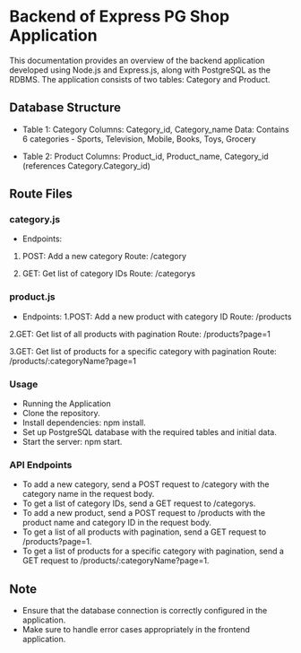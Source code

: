 # Backend of Express PG Shop Application 

This documentation provides an overview of the backend application developed using Node.js and Express.js, along with PostgreSQL as the RDBMS. The application consists of two tables: Category and Product.

## Database Structure
- Table 1: Category
Columns: Category_id, Category_name
Data: Contains 6 categories - Sports, Television, Mobile, Books, Toys, Grocery

- Table 2: Product
Columns: Product_id, Product_name, Category_id (references Category.Category_id)

## Route Files
### category.js

- Endpoints:
1. POST: Add a new category
Route: /category

2. GET: Get list of category IDs
Route: /categorys

### product.js
- Endpoints:
1.POST: Add a new product with category ID
Route: /products

2.GET: Get list of all products with pagination
Route: /products?page=1

3.GET: Get list of products for a specific category with pagination
Route: /products/:categoryName?page=1

### Usage
- Running the Application
- Clone the repository.
- Install dependencies: npm install.
- Set up PostgreSQL database with the required tables and initial data.
- Start the server: npm start.
### API Endpoints
- To add a new category, send a POST request to /category with the category name in the request body.
- To get a list of category IDs, send a GET request to /categorys.
- To add a new product, send a POST request to /products with the product name and category ID in the request body.
- To get a list of all products with pagination, send a GET request to /products?page=1.
- To get a list of products for a specific category with pagination, send a GET request to /products/:categoryName?page=1.

## Note
- Ensure that the database connection is correctly configured in the application.
- Make sure to handle error cases appropriately in the frontend application.
